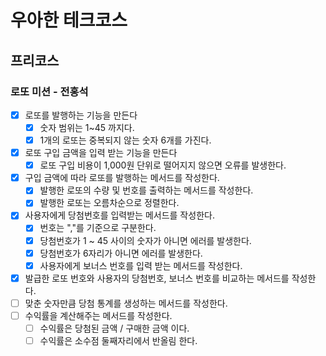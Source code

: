 # 우아한 테크코스
## 프리코스
### 로또 미션 - 전홍석

* [x] 로또를 발행하는 기능을 만든다
  * [x] 숫자 범위는 1~45 까지다.
  * [x] 1개의 로또는 중복되지 않는 숫자 6개를 가진다.
* [x] 로또 구입 금액을 입력 받는 기능을 만든다
  * [x] 로또 구입 비용이 1,000원 단위로 떨어지지 않으면 오류를 발생한다.
* [x] 구입 금액에 따라 로또를 발행하는 메서드를 작성한다.
  * [x] 발행한 로또의 수량 및 번호를 출력하는 메서드를 작성한다.
  * [x] 발행한 로또는 오름차순으로 정렬한다.
* [x] 사용자에게 당첨번호를 입력받는 메서드를 작성한다.
  * [x] 번호는 ","를 기준으로 구분한다.
  * [x] 당첨번호가 1 ~ 45 사이의 숫자가 아니면 에러를 발생한다.
  * [x] 당첨번호가 6자리가 아니면 에러를 발생한다.
  * [x] 사용자에게 보너스 번호를 입력 받는 메서드를 작성한다.
* [x] 발급한 로또 번호와 사용자의 당첨번호, 보너스 번호를 비교하는 메서드를 작성한다.
* [ ] 맞춘 숫자만큼 당첨 통계를 생성하는 메서드를 작성한다.
* [ ] 수익률을 계산해주는 메서드를 작성한다.
  * [ ] 수익률은 당첨된 금액 / 구매한 금액 이다.
  * [ ] 수익률은 소수점 둘째자리에서 반올림 한다.
